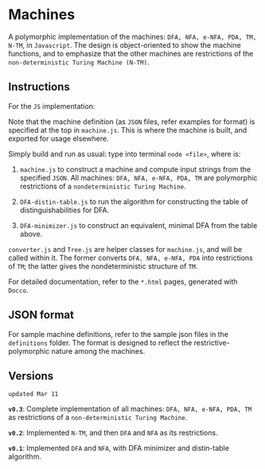 # Machines
A polymorphic implementation of the machines: `DFA, NFA, e-NFA, PDA, TM, N-TM`, in `Javascript`.
The design is object-oriented to show the machine functions, and to emphasize that the other machines are restrictions of the `non-deterministic Turing Machine (N-TM)`.


## Instructions
For the `JS` implementation:

Note that the machine definition (as `JSON` files, refer examples for format) is specified at the top in `machine.js`. This is where the machine is built, and exported for usage elsewhere.

Simply build and run as usual: type into terminal `node <file>`, where *<file>* is:

1. `machine.js` to construct a machine and compute input strings from the specified `JSON`. All machines: `DFA, NFA, e-NFA, PDA, TM` are polymorphic restrictions of a `nondeterministic Turing Machine`.

2. `DFA-distin-table.js` to run the algorithm for constructing the table of distinguishabilities for DFA.

3. `DFA-minimizer.js` to construct an equivalent, minimal DFA from the table above.


`converter.js` and `Tree.js` are helper classes for `machine.js`, and will be called within it. The former converts `DFA, NFA, e-NFA, PDA` into restrictions of `TM`; the latter gives the nondeterministic structure of `TM`.

For detailed documentation, refer to the `*.html` pages, generated with `Docco`.


## JSON format

For sample machine definitions, refer to the sample json files in the `definitions` folder. The format is designed to reflect the restrictive-polymorphic nature among the machines.


## Versions
`updated Mar 11`

**`v0.3`**: Complete implementation of all machines: `DFA, NFA, e-NFA, PDA, TM` as restrictions of a `non-deterministic Turing Machine`.

**`v0.2`**: Implemented `N-TM`, and then `DFA` and `NFA` as its restrictions.

**`v0.1`**: Implemented `DFA` and `NFA`, with DFA minimizer and distin-table algorithm.

